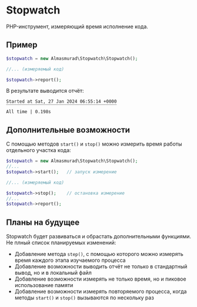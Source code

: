 # Stopwatch

PHP-инструмент, измеряющий время исполнение кода.

## Пример

```php
$stopwatch = new Almasmurad\Stopwatch\Stopwatch();

//... (измеряемый код)

$stopwatch->report();
```

В результате выводится отчёт:

```
Started at Sat, 27 Jan 2024 06:55:14 +0000
‾‾‾‾‾‾‾‾‾‾‾‾‾‾‾‾‾‾‾‾‾‾‾‾‾‾‾‾‾‾‾‾‾‾‾‾‾‾‾‾‾‾
All time | 0.198s
```

## Дополнительные возможности

С помощью методов `start()` и `stop()` можно измерить время работы отдельного участка кода:

```php
$stopwatch = new Almasmurad\Stopwatch\Stopwatch();
//... 
$stopwatch->start();   // запуск измерение

//... (измеряемый код)

$stopwatch->stop();    // остановка измерение
//... 
$stopwatch->report();
```


## Планы на будущее

Stopwatch будет развиваться и обрастать дополнительными функциями. Не плный список планируемых изменений:
- Добавление метода `step()`, с помощью которого можно измерять время каждого этапа изучаемого процесса
- Добавление возможности выводить отчёт не только в стандартный вывод, но и в локальный файл
- Добавление возможности измерять не только время, но и пиковое использование памяти
- Добавление возможности измерять повторяемого процесса, когда методы `start()` и `stop()` вызываются по нескольку раз